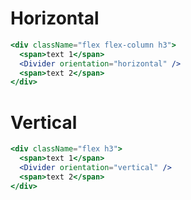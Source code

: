 # Horizontal

```jsx
<div className="flex flex-column h3">
  <span>text 1</span>
  <Divider orientation="horizontal" />
  <span>text 2</span>
</div>
```

# Vertical

```jsx
<div className="flex h3">
  <span>text 1</span>
  <Divider orientation="vertical" />
  <span>text 2</span>
</div>
```
